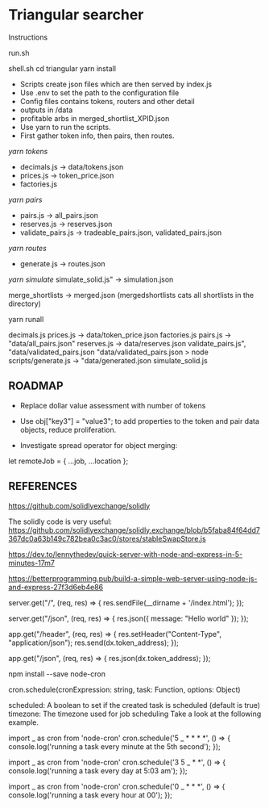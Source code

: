# Triangular searcher

Instructions

run.sh

shell.sh
cd triangular
yarn install

- Scripts create json files which are then served by index.js
- Use .env to set the path to the configuration file
- Config files contains tokens, routers and other detail
- outputs in /data
- profitable arbs in merged_shortlist_XPID.json
- Use yarn to run the scripts.
- First gather token info, then pairs, then routes.

_yarn tokens_

- decimals.js -> data/tokens.json
- prices.js -> token_price.json
- factories.js

_yarn pairs_

- pairs.js -> all_pairs.json
- reserves.js -> reserves.json
- validate_pairs.js -> tradeable_pairs.json, validated_pairs.json

_yarn routes_

- generate.js -> routes.json

_yarn simulate_
simulate_solid.js" -> simulation.json

merge_shortlists -> merged.json
(mergedshortlists cats all shortlists in the directory)

yarn runall

decimals.js
prices.js -> data/token_price.json
factories.js
pairs.js -> "data/all_pairs.json"
reserves.js -> data/reserves.json
validate_pairs.js", "data/validated_pairs.json
"data/validated_pairs.json > node scripts/generate.js -> "data/generated.json
simulate_solid.js

## ROADMAP

- Replace dollar value assessment with number of tokens

- Use obj["key3"] = "value3"; to add properties to the token and
  pair data objects, reduce proliferation.
- Investigate spread operator for object merging:

let remoteJob = {
...job,
...location
};

## REFERENCES

https://github.com/solidlyexchange/solidly

The solidly code is very useful:
https://github.com/solidlyexchange/solidly.exchange/blob/b5faba84f64dd7367dc0a63b149c782bea0c3ac0/stores/stableSwapStore.js

https://dev.to/lennythedev/quick-server-with-node-and-express-in-5-minutes-17m7

https://betterprogramming.pub/build-a-simple-web-server-using-node-js-and-express-27f3d6eb4e86

server.get("/", (req, res) => {
res.sendFile(\_\_dirname + '/index.html');
});

server.get("/json", (req, res) => {
res.json({ message: "Hello world" });
});

app.get("/header", (req, res) => {
res.setHeader("Content-Type", "application/json");
res.send(dx.token_address);
});

app.get("/json", (req, res) => {
res.json(dx.token_address);
});

npm install --save node-cron

cron.schedule(cronExpression: string, task: Function, options: Object)

scheduled: A boolean to set if the created task is scheduled (default is true)
timezone: The timezone used for job scheduling
Take a look at the following example.

import _ as cron from 'node-cron'
cron.schedule('5 _ \* \* \* \*', () => {
console.log('running a task every minute at the 5th second');
});

import _ as cron from 'node-cron'
cron.schedule('3 5 _ \* \*', () => {
console.log('running a task every day at 5:03 am');
});

import _ as cron from 'node-cron'
cron.schedule('0 _ \* \* \*', () => {
console.log('running a task every hour at 00');
});
